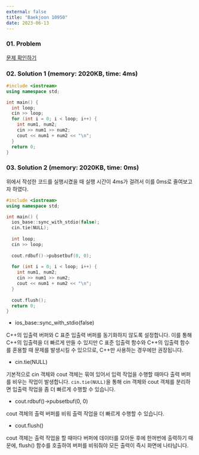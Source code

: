 ```yaml
---
external: false
title: "Baekjoon 10950"
date: 2023-06-13
---
```


### 01. Problem

[문제 확인하기](https://www.acmicpc.net/problem/10950)

### 02. Solution 1 (memory: 2020KB, time: 4ms)

```C++
#include <iostream>
using namespace std;

int main() {
  int loop;
  cin >> loop;
  for (int i = 0; i < loop; i++) {
    int num1, num2;
    cin >> num1 >> num2;
    cout << num1 + num2 << "\n";
  }
  return 0;
}
```

### 03. Solution 2 (memory: 2020KB, time: 0ms)

위에서 작성한 코드를 실행시켰을 때 실행 시간이 4ms가 걸려서 이를 0ms로 줄여보고자 하였다.

```C++
#include <iostream>
using namespace std;

int main() {
  ios_base::sync_with_stdio(false);
  cin.tie(NULL);
  
  int loop;
  cin >> loop;
  
  cout.rdbuf()->pubsetbuf(0, 0);
  
  for (int i = 0; i < loop; i++) {
    int num1, num2;
    cin >> num1 >> num2;
    cout << num1 + num2 << "\n";
  }
  
  cout.flush();
  return 0;
}
```

- ios_base::sync_with_stdio(false)  

C++의 입출력 버퍼와 C 표준 입출력 버퍼를 동기화하지 않도록 설정합니다. 이를 통해 C++의 입출력을 더 빠르게 만들 수 있지만 C 표준 입출력 함수와 C++의 입출력 함수를 혼용할 때 문제를 발생시킬 수 있으므로, C++만 사용하는 경우에만 권장됩니다.

- cin.tie(NULL)  

기본적으로 cin 객체와 cout 객체는 묶여 있어서 입력 작업을 수행할 때마다 출력 버퍼를 비우는 작업이 발생합니다. `cin.tie(NULL)`을 통해 cin 객체와 cout 객체를 분리하면 입출력 작업을 좀 더 빠르게 수행할 수 있습니다.

- cout.rdbuf()->pubsetbuf(0, 0)  

cout 객체의 출력 버퍼를 비워 출력 작업을 더 빠르게 수행할 수 있습니다.

- cout.flush()  

cout 객체는 출력 작업을 할 때마다 버퍼에 데이터를 모아둔 후에 한꺼번에 출력하기 때문에, flush() 함수를 호출하여 버퍼를 비워줘야 모든 출력이 즉시 화면에 나타납니다.
